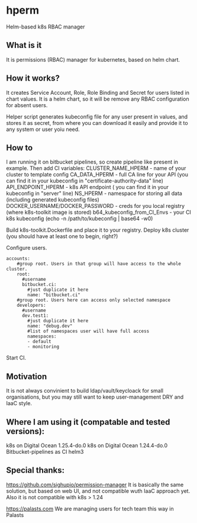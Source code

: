 # hperm
Helm-based k8s RBAC manager

## What is it
It is permissions (RBAC) manager for kubernetes, based on helm chart.

## How it works?
It creates Service Account, Role, Role Binding and Secret for users listed in chart values.
It is a helm chart, so it will be remove any RBAC configuration for absent users.

Helper script generates kubeconfig file for any user present in values, and stores it as secret, from where you can download it easily and provide it to any system or user yoiu need.

## How to
I am running it on bitbucket pipelines, so create pipeline like present in example.
Then add CI variables:
CLUSTER_NAME_HPERM - name of your cluster to template config
CA_DATA_HPERM - full CA line for your API (you can find it in your kubeconfig in "certificate-authority-data" line)
API_ENDPOINT_HPERM - k8s API endpoint ( you can find it in your kubeconfig in "server" line)
NS_HPERM - namespace for storing all data (including generated kubeconfig files)
DOCKER_USERNAME/DOCKER_PASSWORD - creds for you local registry (where k8s-toolkit image is stored)
b64_kubeconfig_from_CI_Envs - your CI k8s kubeconfig (echo -n /path/to/kubeconfig | base64 -w0) 

Build k8s-toolkit.Dockerfile and place it to your registry.
Deploy k8s cluster (you should have at least one to begin, right?)

Configure users.

```
accounts:
    #group root. Users in that group will have access to the whole cluster.
    root:
      #username
      bitbucket.ci:
        #just duplicate it here
        name: "bitbucket.ci"
    #group root. Users here can access only selected namespace
    developers:
      #username
      dev.test1:
        #just duplicate it here
        name: "debug.dev"
        #list of namespaces user will have full access
        namespaces:
        - default
        - monitoring
```

Start CI.

## Motivation
It is not always convinient to build ldap/vault/keycloack for small organisations, but you may still want to keep user-management DRY and IaaC style.

## Where I am using it (compatable and tested versions):
k8s on Digital Ocean 1.25.4-do.0
k8s on Digital Ocean 1.24.4-do.0
Bitbucket-pipelines as CI
helm3

## Special thanks:
https://github.com/sighupio/permission-manager
It is basically the same solution, but based on web UI, and not compatible wuth IaaC approach yet. Also it is not compatible with k8s > 1.24

https://palasts.com
We are managing users for tech team this way in Palasts
